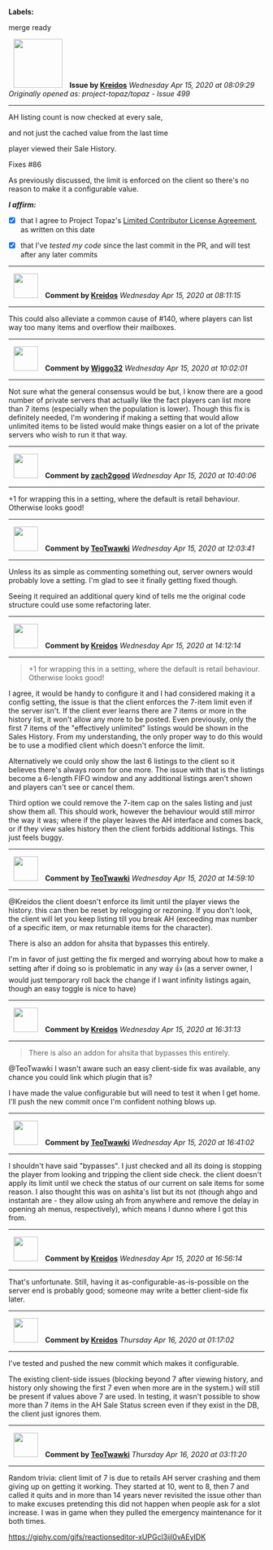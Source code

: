 **Labels:**

merge ready



<a href="https://github.com/Kreidos"><img src="https://avatars0.githubusercontent.com/u/12466395?v=4" width="96" height="96" hspace="10"></img></a> **Issue by [Kreidos](https://github.com/Kreidos)**
_Wednesday Apr 15, 2020 at 08:09:29_
_Originally opened as: project-topaz/topaz - Issue 499_

----

AH listing count is now checked at every sale,
and not just the cached value from the last time
player viewed their Sale History.

Fixes #86

As previously discussed, the limit is enforced on the client so there's no reason to make it a configurable value.
<!-- place 'x' mark between square [] brackets to affirm: -->
**_I affirm:_**
- [x] that I agree to Project Topaz's [Limited Contributor License Agreement](http://project-topaz.com/blob/release/CONTRIBUTOR_AGREEMENT.md), as written on this date
- [x] that I've _tested my code_ since the last commit in the PR, and will test after any later commits




----
<a href="https://github.com/Kreidos"><img src="https://avatars0.githubusercontent.com/u/12466395?v=4" width="48" height="48" hspace="10"></img></a> **Comment by [Kreidos](https://github.com/Kreidos)**
_Wednesday Apr 15, 2020 at 08:11:15_

----

This could also alleviate a common cause of #140, where players can list way too many items and overflow their mailboxes.


----
<a href="https://github.com/Wiggo32"><img src="https://avatars2.githubusercontent.com/u/30469395?v=4" width="48" height="48" hspace="10"></img></a> **Comment by [Wiggo32](https://github.com/Wiggo32)**
_Wednesday Apr 15, 2020 at 10:02:01_

----

Not sure what the general consensus would be but, I know there are a good number of private servers that actually like the fact players can list more than 7 items (especially when the population is lower). Though this fix is definitely needed, I'm wondering if making a setting that would allow unlimited items to be listed would make things easier on a lot of the private servers who wish to run it that way.


----
<a href="https://github.com/zach2good"><img src="https://avatars3.githubusercontent.com/u/1389729?v=4" width="48" height="48" hspace="10"></img></a> **Comment by [zach2good](https://github.com/zach2good)**
_Wednesday Apr 15, 2020 at 10:40:06_

----

+1 for wrapping this in a setting, where the default is retail behaviour. Otherwise looks good!


----
<a href="https://github.com/TeoTwawki"><img src="https://avatars0.githubusercontent.com/u/6871475?v=4" width="48" height="48" hspace="10"></img></a> **Comment by [TeoTwawki](https://github.com/TeoTwawki)**
_Wednesday Apr 15, 2020 at 12:03:41_

----

Unless its as simple as commenting something out, server owners would probably love a setting. I'm glad to see it finally getting fixed though. 

Seeing it required an additional query kind of tells me the original code structure could use some refactoring later.


----
<a href="https://github.com/Kreidos"><img src="https://avatars0.githubusercontent.com/u/12466395?v=4" width="48" height="48" hspace="10"></img></a> **Comment by [Kreidos](https://github.com/Kreidos)**
_Wednesday Apr 15, 2020 at 14:12:14_

----

> +1 for wrapping this in a setting, where the default is retail behaviour. Otherwise looks good!

I agree, it would be handy to configure it and I had considered making it a config setting, the issue is that the client enforces the 7-item limit even if the server isn't. If the client ever learns there are 7 items or more in the history list, it won't allow any more to be posted.  Even previously, only the first 7 items of the "effectively unlimited" listings would be shown in the Sales History. From my understanding, the only proper way to do this would be to use a modified client which doesn't enforce the limit. 

Alternatively we could only show the last 6 listings to the client so it believes there's always room for one more. The issue with that is the listings become a 6-length FIFO window and any additional listings aren't shown and players can't see or cancel them. 

Third option we could remove the 7-item cap on the sales listing and just show them all. This should work, however the behaviour would still mirror the way it was; where if the player leaves the AH interface and comes back, or if they view sales history then the client forbids additional listings. This just feels buggy.


----
<a href="https://github.com/TeoTwawki"><img src="https://avatars0.githubusercontent.com/u/6871475?v=4" width="48" height="48" hspace="10"></img></a> **Comment by [TeoTwawki](https://github.com/TeoTwawki)**
_Wednesday Apr 15, 2020 at 14:59:10_

----

@Kreidos the client doesn't enforce its limit until the player views the history. this can then be reset by relogging or rezoning. If you don't look, the client will let you keep listing till you break AH (exceeding max number of a specific item, or max returnable items for the character).

There is also an addon for ahsita that bypasses this entirely.

I'm in favor of just getting the fix merged and worrying about how to make a setting after  if doing so is problematic in any way :+1: (as a server owner, I would just temporary roll back the change if I want infinity listings again, though an easy toggle is nice to have)


----
<a href="https://github.com/Kreidos"><img src="https://avatars0.githubusercontent.com/u/12466395?v=4" width="48" height="48" hspace="10"></img></a> **Comment by [Kreidos](https://github.com/Kreidos)**
_Wednesday Apr 15, 2020 at 16:31:13_

----

> There is also an addon for ahsita that bypasses this entirely.

@TeoTwawki I wasn't aware such an easy client-side fix was available, any chance you could link which plugin that is?

I have made the value configurable but will need to test it when I get home. I'll push the new commit once I'm confident nothing blows up.


----
<a href="https://github.com/TeoTwawki"><img src="https://avatars0.githubusercontent.com/u/6871475?v=4" width="48" height="48" hspace="10"></img></a> **Comment by [TeoTwawki](https://github.com/TeoTwawki)**
_Wednesday Apr 15, 2020 at 16:41:02_

----

I shouldn't have said "bypasses". I just checked and all its doing is stopping the player from looking and tripping the client side check. the client doesn't apply its limit until we check the status of our current on sale items for some reason. I also thought this was on ashita's list but its not (though ahgo and instantah are - they allow using ah from anywhere and remove the delay in opening ah menus, respectively), which means I dunno where I got this from.


----
<a href="https://github.com/Kreidos"><img src="https://avatars0.githubusercontent.com/u/12466395?v=4" width="48" height="48" hspace="10"></img></a> **Comment by [Kreidos](https://github.com/Kreidos)**
_Wednesday Apr 15, 2020 at 16:56:14_

----

That's unfortunate. Still, having it as-configurable-as-is-possible on the server end is probably good; someone may write a better client-side fix later.


----
<a href="https://github.com/Kreidos"><img src="https://avatars0.githubusercontent.com/u/12466395?v=4" width="48" height="48" hspace="10"></img></a> **Comment by [Kreidos](https://github.com/Kreidos)**
_Thursday Apr 16, 2020 at 01:17:02_

----

I've tested and pushed the new commit which makes it configurable. 

The existing client-side issues (blocking beyond 7 after viewing history, and history only showing the first 7 even when more are in the system.) will still be present if values above 7 are used. In testing, it wasn't possible to show more than 7 items in the AH Sale Status screen even if they exist in the DB, the client just ignores them.


----
<a href="https://github.com/TeoTwawki"><img src="https://avatars0.githubusercontent.com/u/6871475?v=4" width="48" height="48" hspace="10"></img></a> **Comment by [TeoTwawki](https://github.com/TeoTwawki)**
_Thursday Apr 16, 2020 at 03:11:20_

----

Random trivia: client limit of 7 is due to retails AH server crashing and them giving up on getting it working. They started at 10, went to 8, then 7 and called it quits and in more than 14 years never revisited the issue other than to make excuses pretending this did not happen when people ask for a slot increase. I was in game when they pulled the emergency maintenance for it both times.
https://giphy.com/gifs/reactionseditor-xUPGcl3ijl0vAEyIDK
